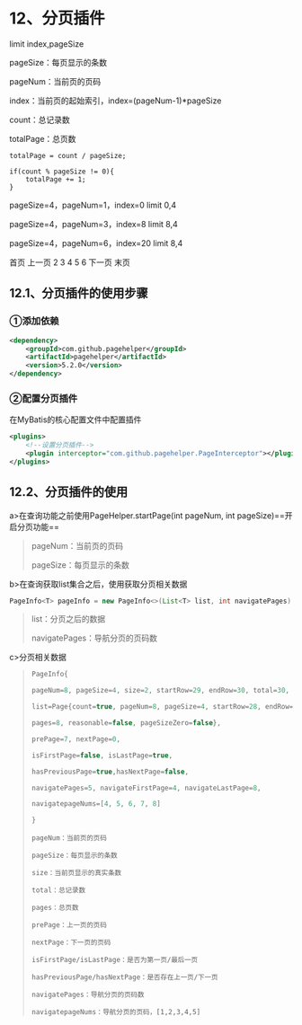 # 12、分页插件

limit index,pageSize

pageSize：每页显示的条数

pageNum：当前页的页码

index：当前页的起始索引，index=(pageNum-1)*pageSize

count：总记录数

totalPage：总页数

`totalPage = count / pageSize;`

```
if(count % pageSize != 0){
	totalPage += 1;
}
```

pageSize=4，pageNum=1，index=0 limit 0,4

pageSize=4，pageNum=3，index=8 limit 8,4

pageSize=4，pageNum=6，index=20 limit 8,4

<a>首页</a> <a>上一页</a> 2 3 4 5 6 <a>下一页</a> <a>末页</a>

## 12.1、分页插件的使用步骤

### ①添加依赖

```xml
<dependency>
    <groupId>com.github.pagehelper</groupId>
    <artifactId>pagehelper</artifactId>
    <version>5.2.0</version>
</dependency>
```

### ②配置分页插件

在MyBatis的核心配置文件中配置插件

```xml
<plugins>
    <!--设置分页插件-->
    <plugin interceptor="com.github.pagehelper.PageInterceptor"></plugin>
</plugins>	
```

## 12.2、分页插件的使用

a>在查询功能之前使用PageHelper.startPage(int pageNum, int pageSize)==开启分页功能==

> pageNum：当前页的页码
>
> pageSize：每页显示的条数

b>在查询获取list集合之后，使用获取分页相关数据

```java
PageInfo<T> pageInfo = new PageInfo<>(List<T> list, int navigatePages)
```

> list：分页之后的数据
>
> navigatePages：导航分页的页码数

c>分页相关数据

> ```java
> PageInfo{
> 
> pageNum=8, pageSize=4, size=2, startRow=29, endRow=30, total=30, pages=8,
> 
> list=Page{count=true, pageNum=8, pageSize=4, startRow=28, endRow=32, total=30,
> 
> pages=8, reasonable=false, pageSizeZero=false},
> 
> prePage=7, nextPage=0,
> 
> isFirstPage=false, isLastPage=true, 
> 
> hasPreviousPage=true,hasNextPage=false, 
> 
> navigatePages=5, navigateFirstPage=4, navigateLastPage=8,
> 
> navigatepageNums=[4, 5, 6, 7, 8]
> 
> }
> ```
>
> ```
> pageNum：当前页的页码
> 
> pageSize：每页显示的条数
> 
> size：当前页显示的真实条数
> 
> total：总记录数
> 
> pages：总页数
> 
> prePage：上一页的页码
> 
> nextPage：下一页的页码
> 
> isFirstPage/isLastPage：是否为第一页/最后一页
> 
> hasPreviousPage/hasNextPage：是否存在上一页/下一页
> 
> navigatePages：导航分页的页码数
> 
> navigatepageNums：导航分页的页码，[1,2,3,4,5] 
> ```